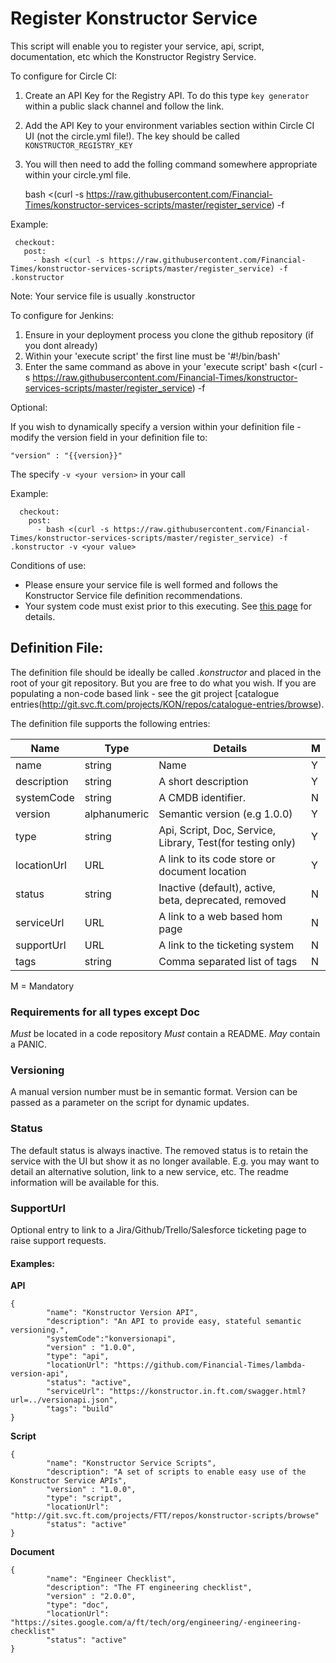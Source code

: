 # Register Konstructor Service

This script will enable you to register your service, api, script, documentation, etc which the Konstructor Registry Service.
 
To configure for Circle CI:

1. Create an API Key for the Registry API.  To do this type `key generator` within a public slack channel and follow the link.

2. Add the API Key to your environment variables section within Circle CI UI (not the circle.yml file!).  The key should be called `KONSTRUCTOR_REGISTRY_KEY`

3. You will then need to add the folling command somewhere appropriate within your circle.yml file. 

    
    bash <(curl -s https://raw.githubusercontent.com/Financial-Times/konstructor-services-scripts/master/register_service) -f <your service file>
    

Example:
     
     checkout:
       post:
         - bash <(curl -s https://raw.githubusercontent.com/Financial-Times/konstructor-services-scripts/master/register_service) -f .konstructor
     
Note: Your service file is usually .konstructor     

To configure for Jenkins:

1. Ensure in your deployment process you clone the github repository (if you dont already)
2. Within your 'execute script' the first line must be '#!/bin/bash'
3. Enter the same command as above in your 'execute script'
    bash <(curl -s https://raw.githubusercontent.com/Financial-Times/konstructor-services-scripts/master/register_service) -f <your service file>

Optional: 

If you wish to dynamically specify a version within your definition file - modify the version field in your definition file to:

    "version" : "{{version}}"

The specify `-v <your version>` in your call
    
 Example:
      
      checkout:
        post:
          - bash <(curl -s https://raw.githubusercontent.com/Financial-Times/konstructor-services-scripts/master/register_service) -f .konstructor -v <your value>
      
   
    
    
Conditions of use:

- Please ensure your service file is well formed and follows the Konstructor Service file definition recommendations.
- Your system code must exist prior to this executing. See [this page](https://sites.google.com/a/ft.com/releaselogs/system-code) for details.

## Definition File:

The definition file should be ideally be called *.konstructor* and placed in the root of your git repository.  But you
are free to do what you wish.   If you are populating a non-code based link - see the git project [catalogue entries(http://git.svc.ft.com/projects/KON/repos/catalogue-entries/browse).

The definition file supports the following entries:

| Name        | Type         | Details                                                    | M |
|-------------|--------------|------------------------------------------------------------|---|
| name        | string       | Name                                                       | Y |
| description | string       | A short description                                        | Y |
| systemCode  | string       | A CMDB identifier.                                         | N |
| version     | alphanumeric | Semantic version (e.g 1.0.0)                               | Y |
| type        | string       | Api, Script, Doc, Service, Library, Test(for testing only) | Y |
| locationUrl | URL          | A link to its code store or document location              | Y |
| status      | string       | Inactive (default), active, beta, deprecated, removed      | N |
| serviceUrl  | URL          | A link to a web based hom page                             | N |
| supportUrl  | URL          | A link to the ticketing system                             | N |
| tags        | string       | Comma separated list of tags                               | N |


M = Mandatory

### Requirements for all types except Doc

*Must* be located in a code repository
*Must* contain a README.<docType>
*May* contain a PANIC.<docType>

### Versioning

A manual version number must be in semantic format.  Version can be passed as a parameter on the script for dynamic updates.

### Status

The default status is always inactive.
The removed status is to retain the service with the UI but show it as no longer available.  E.g. you may want to detail an alternative solution, link to a new service, etc.  The readme information will be available for this.

### SupportUrl

Optional entry to link to a Jira/Github/Trello/Salesforce ticketing page to raise support requests.

#### Examples:

**API** 

	{
			"name": "Konstructor Version API",
			"description": "An API to provide easy, stateful semantic versioning.",
			"systemCode":"konversionapi",
			"version" : "1.0.0",
			"type": "api", 
			"locationUrl": "https://github.com/Financial-Times/lambda-version-api",
			"status": "active", 
			"serviceUrl": "https://konstructor.in.ft.com/swagger.html?url=../versionapi.json",
			"tags": "build"
	}

**Script** 

	{
			"name": "Konstructor Service Scripts",
			"description": "A set of scripts to enable easy use of the Konstructor Service APIs",
			"version" : "1.0.0",
			"type": "script", 
			"locationUrl": "http://git.svc.ft.com/projects/FTT/repos/konstructor-scripts/browse"
			"status": "active"
	}

**Document** 

	{
			"name": "Engineer Checklist",
			"description": "The FT engineering checklist",
			"version" : "2.0.0",
			"type": "doc", 
			"locationUrl": "https://sites.google.com/a/ft/tech/org/engineering/-engineering-checklist"
			"status": "active"
	}
